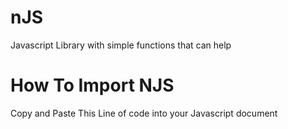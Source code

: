 # nJS
Javascript Library with simple functions that can help

# How To Import NJS
Copy and Paste This Line of code into your Javascript document

